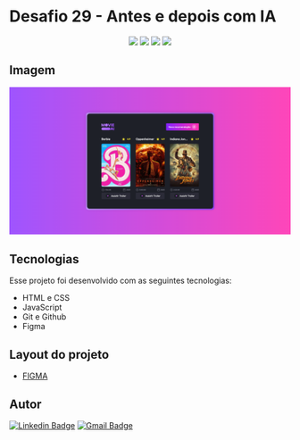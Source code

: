 # Desafio 29 - Antes e depois com IA

<p align="center">
  <img src="https://img.shields.io/github/last-commit/jfmacedo91/boracodar/main?color=%239F55FF" />
  <img src="https://img.shields.io/github/languages/count/jfmacedo91/boracodar?color=%23FF46B9" />
  <img src="https://img.shields.io/github/languages/top/jfmacedo91/boracodar?color=%239F55FF" />
  <img src="https://img.shields.io/github/languages/code-size/jfmacedo91/boracodar?color=%23FF46B9" />
</p>

## Imagem

![image](./.github/screenshot.png)

## Tecnologias

Esse projeto foi desenvolvido com as seguintes tecnologias:

- HTML e CSS
- JavaScript
- Git e Github
- Figma

## Layout do projeto

 - [FIGMA](https://www.figma.com/community/file/1266028958590001589)

## Autor

[![Linkedin Badge](https://img.shields.io/badge/-Jean%20Fernandes%20de%20Macedo-0077B5?&logo=Linkedin&link=https://www.linkedin.com/in/jean-fernandes-de-macedo-b843a3194/)](https://www.linkedin.com/in/jfmacedo91/)
[![Gmail Badge](https://img.shields.io/badge/-jfmacedo91@gmail.com-c14438?&logo=Gmail&logoColor=white&link=mailto:jfmacedo91@gmail.com)](mailto:jfmacedo91@gmail.com)